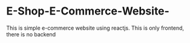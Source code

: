 # E-Shop-E-Commerce-Website-
This is simple e-commerce website using reactjs. This is only frontend, there is no backend
